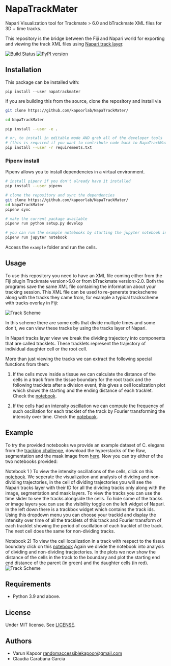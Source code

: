 # NapaTrackMater
Napari Visualization tool for Trackmate > 6.0 and bTrackmate XML files for 3D + time tracks.

This repository is the bridge between the Fiji and Napari world for exporting and viewing the track XML files using [Napari track layer](https://napari.org/tutorials/fundamentals/tracks.html).

[![Build Status](https://travis-ci.com/kapoorlab/napatrackmater.svg?branch=master)](https://travis-ci.com/github/kapoorlab/napatrackmater)
[![PyPI version](https://img.shields.io/pypi/v/napatrackmater.svg?maxAge=2591000)](https://pypi.org/project/napatrackmater/)

## Installation
This package can be installed with:

`pip install --user napatrackmater`

If you are building this from the source, clone the repository and install via

```bash
git clone https://github.com/kapoorlab/NapaTrackMater/

cd NapaTrackMater

pip install --user -e .

# or, to install in editable mode AND grab all of the developer tools
# (this is required if you want to contribute code back to NapaTrackMater)
pip install --user -r requirements.txt
```

### Pipenv install

Pipenv allows you to install dependencies in a virtual environment.

```bash
# install pipenv if you don't already have it installed
pip install --user pipenv

# clone the repository and sync the dependencies
git clone https://github.com/kapoorlab/NapaTrackMater/
cd NapaTrackMater
pipenv sync

# make the current package available
pipenv run python setup.py develop

# you can run the example notebooks by starting the jupyter notebook inside the virtual env
pipenv run jupyter notebook
```

Access the `example` folder and run the cells.


## Usage

To use this repository you need to have an XML file coming either from the Fiji plugin Trackmate version>6.0 or from bTrackmate version>2.0.
Both the programs save the same XML file containing the information about your tracking session. This XML file can be used to re-generate trackscheme along with the tracks they came from, for example a typical trackscheme with tracks overlay in Fiji:


![Track Scheme](https://github.com/kapoorlab/NapaTrackMater/blob/main/Images/trackscheme.png)


In this scheme there are some cells that divide multiple times and some don't, we can view these tracks by using the tracks layer of Napari.


In Napari tracks layer view we break the dividing trajectory into components that are called tracklets. These tracklets represent the trajectory of individual daughter cell or the root cell.


More than just viewing the tracks we can extract the following special functions from them:


1) If the cells move inside a tissue we can calculate the distance of the cells in a track from the tissue boundary for the root track and the following tracklets after a division event, this gives a cell localization plot which shows the starting and the ending distance of each tracklet.
Check the [notebook](https://github.com/kapoorlab/NapaTrackMater/blob/main/examples/CellFateDetermination.ipynb).


2) If the cells had an intensity oscillation we can compute the frequency of such oscillation for each tracklet of the track by Fourier transforming the intensity over time.
Check the [notebook](https://github.com/kapoorlab/NapaTrackMater/blob/main/examples/FrequencyOscillations.ipynb).

## Example
To try the provided notebooks we provide an example dataset of C. elegans from the [tracking challenge](http://celltrackingchallenge.net/3d-datasets/), download the hyperstacks of the Raw, segmentation and the mask image from [here](https://drive.google.com/drive/folders/1-50SicoUQIxoVlH_aJyycbymICgxZyr8?usp=sharing). Now you can try either of the two notebooks provided: 

Notebook 1 ) To view the intensity oscillations of the cells, click on this [notebook](https://github.com/kapoorlab/NapaTrackMater/blob/main/examples/FrequencyOscillations.ipynb). We seperate the visualization and analysis of dividing and non-dividing trajectories, in the cell of dividing trajectories you will see the Napari tracks layer with their ID for all the dividing tracks only along with the image, segmentation and mask layers. To view the tracks you can use the time slider to see the tracks alongside the cells. To hide some of the tracks or image layers you can use the visibility toggle on the left widget of Napari. In the left down there is a trackbox widget which contains the track ids. Using this dropdown menu you can choose your trackid and display the intensity over time of all the tracklets of this track and Fourier transform of each tracklet showing the period of oscillation of each tracklet of the track. The next cell does the same for non-dividing tracks.

Notebook 2) To view the cell localization in a track with respect to the tissue boundary click on this [notebook](https://github.com/kapoorlab/NapaTrackMater/blob/main/examples/CellFateDetermination.ipynb)
Again we divide the notebook into analysis of dividing and non-dividing tracjectories. In the plots we now show the distance of the cells in the track to the boundary and plot the starting end end distance of the parent (in green) and the daughter cells (in red).
![Track Scheme](https://github.com/kapoorlab/NapaTrackMater/blob/main/Images/Cell_loc_raw.png)

## Requirements

- Python 3.9 and above.


## License

Under MIT license. See [LICENSE](LICENSE).

## Authors

- Varun Kapoor <randomaccessiblekapoor@gmail.com>
- Claudia Carabana Garcia
